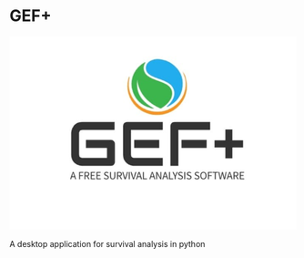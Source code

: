 # GEF+

![alt text](https://github.com/mattianeroni/gefplus/blob/main/images/logo.jpeg)


A desktop application for survival analysis in python

